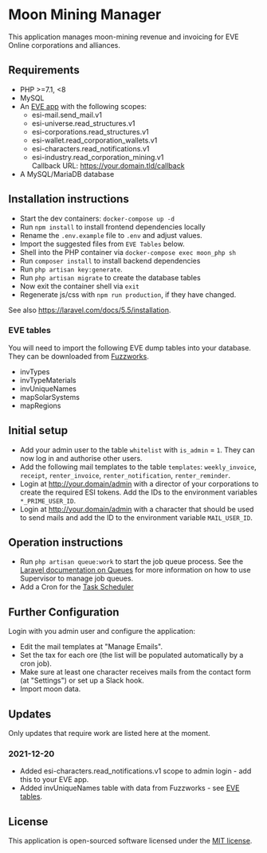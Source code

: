 # Moon Mining Manager

This application manages moon-mining revenue and invoicing for EVE Online corporations and alliances.

## Requirements

* PHP >=7.1, <8
* MySQL
* An [EVE app](https://developers.eveonline.com) with the following scopes:
  - esi-mail.send_mail.v1
  - esi-universe.read_structures.v1
  - esi-corporations.read_structures.v1
  - esi-wallet.read_corporation_wallets.v1
  - esi-characters.read_notifications.v1
  - esi-industry.read_corporation_mining.v1  
    Callback URL: https://your.domain.tld/callback
* A MySQL/MariaDB database

## Installation instructions
* Start the dev containers: `docker-compose up -d`
* Run `npm install` to install frontend dependencies locally
* Rename the `.env.example` file to `.env` and adjust values.
* Import the suggested files from `EVE Tables` below.
* Shell into the PHP container via `docker-compose exec moon_php sh`
* Run `composer install` to install backend dependencies
* Run `php artisan key:generate`.
* Run `php artisan migrate` to create the database tables
* Now exit the container shell via `exit`
* Regenerate js/css with `npm run production`, if they have changed.

See also https://laravel.com/docs/5.5/installation.

### EVE tables

You will need to import the following EVE dump tables into your database. They can be downloaded from
[Fuzzworks](https://www.fuzzwork.co.uk/dump/latest/).

* invTypes
* invTypeMaterials
* invUniqueNames
* mapSolarSystems
* mapRegions

## Initial setup

- Add your admin user to the table `whitelist` with `is_admin` = `1`. They can now log in and authorise other users.
- Add the following mail templates to the table `templates`: `weekly_invoice`, `receipt`, `renter_invoice`,
  `renter_notification`, `renter_reminder`.
- Login at http://your.domain/admin with a director of your corporations to create the required ESI tokens. Add the
  IDs to the environment variables `*_PRIME_USER_ID`.
- Login at http://your.domain/admin with a character that should be used to send mails and add the ID to the
  environment variable `MAIL_USER_ID`.

## Operation instructions

* Run `php artisan queue:work` to start the job queue process. See the
  [Laravel documentation on Queues](https://laravel.com/docs/5.5/queues) for more information on how to use
  Supervisor to manage job queues.
* Add a Cron for the [Task Scheduler](https://laravel.com/docs/5.5/scheduling)

## Further Configuration

Login with you admin user and configure the application:

- Edit the mail templates at "Manage Emails".
- Set the tax for each ore (the list will be populated automatically by a cron job).
- Make sure at least one character receives mails from the contact form (at "Settings") or set up a Slack hook.
- Import moon data.

## Updates

Only updates that require work are listed here at the moment.

### 2021-12-20

- Added esi-characters.read_notifications.v1 scope to admin login - add this to your EVE app.
- Added invUniqueNames table with data from Fuzzworks - see [EVE tables](#eve-tables).

## License

This application is open-sourced software licensed under the [MIT license](http://opensource.org/licenses/MIT).
